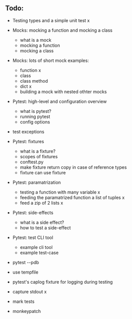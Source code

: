 ## Todo:

- Testing types and a simple unit test x

- Mocks: mocking a function and mocking a class
  - what is a mock
  - mocking a function
  - mocking a class

- Mocks: lots of short mock examples:
  - function x
  - class
  - class method
  - dict x
  - building a mock with nested othter mocks

- Pytest: high-level and configuration overview
  - what is pytest?
  - running pytest
  - config options

- test exceptions

- Pytest: fixtures
  - what is a fixture?
  - scopes of fixtures
  - conftest.py
  - make fixture return copy in case of reference types
  - fixture can use fixture

- Pytest: paramatrization
  - testing a function with many variable x
  - feeding the paramatrized function a list of tuples x
  - feed a zip of 2 lists x 

- Pytest: side-effects
  - what is a side effect?
  - how to test a side-effect

- Pytest: test CLI tool
  - example cli tool
  - example test-case


- pytest --pdb 

- use tempfile

- pytest's caplog fixture for logging during testing

- capture stdout x

- mark tests

- monkeypatch